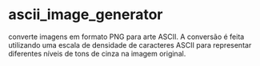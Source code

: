# ascii_image_generator
converte imagens em formato PNG para arte ASCII. A conversão é feita utilizando uma escala de densidade de caracteres ASCII para representar diferentes níveis de tons de cinza na imagem original.

